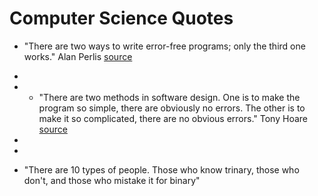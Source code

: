 # Computer Science Quotes

* "There are two ways to write error-free programs; only the third one works." Alan Perlis [source](https://www.brainyquote.com/quotes/alan_perlis_177353)
*
* * "There are two methods in software design. One is to make the program so simple, there are obviously no errors. The other is to make it so complicated, there are no obvious errors." Tony Hoare [source](https://www.brainyquote.com/quotes/tony_hoare_620783)
*
* 
  


* "There are 10 types of people. Those who know trinary, those who don't, and those who mistake it for binary"





